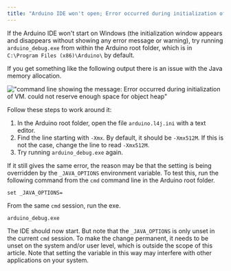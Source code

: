 ```yaml
---
title: "Arduino IDE won't open; Error occurred during initialization of VM"
---
```


If the Arduino IDE won't start on Windows (the initialization window appears and disappears without showing any error message or warning), try running `arduino_debug.exe` from within the Arduino root folder, which is in `C:\Program Files (x86)\Arduino\` by default.

If you get something like the following output there is an issue with the Java memory allocation.

!["command line showing the message: Error occurred during initialization of VM. could not reserve enough space for object heap"](img/Xmg.png "Error output in cmd")

Follow these steps to work around it:

1. In the Arduino root folder, open the file `arduino.l4j.ini` with a text editor.
2. Find the line starting with `-Xmx`. By default, it should be `-Xmx512M`. If this is not the case, change the line to read `-Xmx512M`.
3. Try running `arduino_debug.exe` again.

If it still gives the same error, the reason may be that the setting is being overridden by the `_JAVA_OPTIONS` environment variable. To test this, run the following command from the `cmd` command line in the Arduino root folder.

```
set _JAVA_OPTIONS=
```

From the same `cmd` session, run the exe.

```
arduino_debug.exe
```

The IDE should now start. But note that the `_JAVA_OPTIONS` is only unset in the current `cmd` session. To make the change permanent, it needs to be unset on the system and/or user level, which is outside the scope of this article. Note that setting the variable in this way may interfere with other applications on your system.
